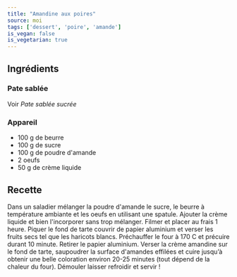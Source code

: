 ```yaml
---
title: "Amandine aux poires"
source: moi
tags: ['dessert', 'poire', 'amande']
is_vegan: false
is_vegetarian: true
---
```


## Ingrédients

### Pate sablée

Voir *Pate sablée sucrée*

### Appareil

- 100 g de beurre
- 100 g de sucre
- 100 g de poudre d'amande
- 2 oeufs
- 50 g de crème liquide

## Recette

Dans un saladier mélanger la poudre d'amande le sucre, le beurre à température ambiante et les oeufs en utilisant une spatule.
Ajouter la crème liquide et bien l'incorporer sans trop mélanger. Filmer et placer au frais 1 heure.
Piquer le fond de tarte couvrir de papier aluminium et verser les fruits secs tel que les haricots blancs.
Préchauffer le four à 170 C et précuire durant 10 minute. Retirer le papier aluminium.
Verser la crème amandine sur le fond de tarte, saupoudrer la surface d'amandes effilées et cuire jusqu’à obtenir une belle coloration environ 20-25 minutes (tout dépend de la chaleur du four).
Démouler laisser refroidir et servir !